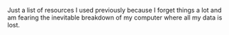 Just a list of resources I used previously because I forget things a lot and am fearing the inevitable breakdown of my computer where all my data is lost. 
